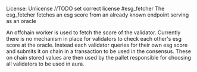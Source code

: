 License: Unlicense //TODO set correct license
#esg_fetcher
The esg_fetcher fetches an esg score from an already known
endpoint serving as an oracle

An offchain worker is used to fetch the score of the validator. 
Currently there is no mechanism in place for validators to check 
each other's esg score at the oracle. Instead each validator queries
for their own esg score and submits it on chain in a transaction to be used in the consensus.
These on chain stored values are then used by the pallet responsible
for choosing all validators to be used in aura.